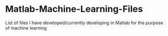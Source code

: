 # Matlab-Machine-Learning-Files
List of files I have developed/currently developing in Matlab for the purpose of machine learning
